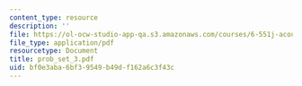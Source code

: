 ```yaml
---
content_type: resource
description: ''
file: https://ol-ocw-studio-app-qa.s3.amazonaws.com/courses/6-551j-acoustics-of-speech-and-hearing-fall-2004/bf0e3aba6bf39549b49df162a6c3f43c_prob_set_3.pdf
file_type: application/pdf
resourcetype: Document
title: prob_set_3.pdf
uid: bf0e3aba-6bf3-9549-b49d-f162a6c3f43c
---
```

